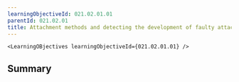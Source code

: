 ```yaml
---
learningObjectiveId: 021.02.01.01
parentId: 021.02.01
title: Attachment methods and detecting the development of faulty attachments
---
```


```tsx eval
<LearningOBjectives learningObjectiveId={021.02.01.01} />
```

## Summary
